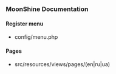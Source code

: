 ### MoonShine Documentation

#### Register menu
- config/menu.php

#### Pages
- src/resources/views/pages/(en|ru|ua)
